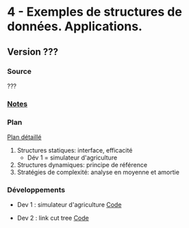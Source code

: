 # 4 - Exemples de structures de données. Applications. #

## Version ??? ##

### Source ###

???

### [Notes](notes.md) ###

### Plan ###

[Plan détaillé](Plan.pdf)

1. Structures statiques: interface, efficacité
   * Dév 1 = simulateur d'agriculture
2. Structures dynamiques: principe de référence
3. Stratégies de complexité: analyse en moyenne et amortie

### Développements ###

- Dev 1 : simulateur d'agriculture
  [Code](rectSum.py)

- Dev 2 : link cut tree
  [Code](linkCutTree.cpp)
